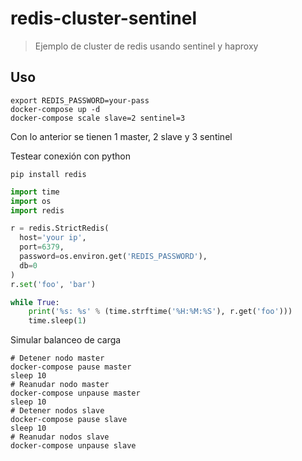 # redis-cluster-sentinel

> Ejemplo de cluster de redis usando sentinel y haproxy

## Uso
```shell
export REDIS_PASSWORD=your-pass
docker-compose up -d
docker-compose scale slave=2 sentinel=3
```

Con lo anterior se tienen 1 master, 2 slave y 3 sentinel

Testear conexión con python

```shell
pip install redis
```
```python
import time
import os
import redis

r = redis.StrictRedis(
  host='your ip',
  port=6379,
  password=os.environ.get('REDIS_PASSWORD'),
  db=0
)
r.set('foo', 'bar')

while True:
    print('%s: %s' % (time.strftime('%H:%M:%S'), r.get('foo')))
    time.sleep(1)
```

Simular balanceo de carga

```shell
# Detener nodo master
docker-compose pause master
sleep 10
# Reanudar nodo master
docker-compose unpause master
sleep 10
# Detener nodos slave
docker-compose pause slave
sleep 10
# Reanudar nodos slave
docker-compose unpause slave
```
